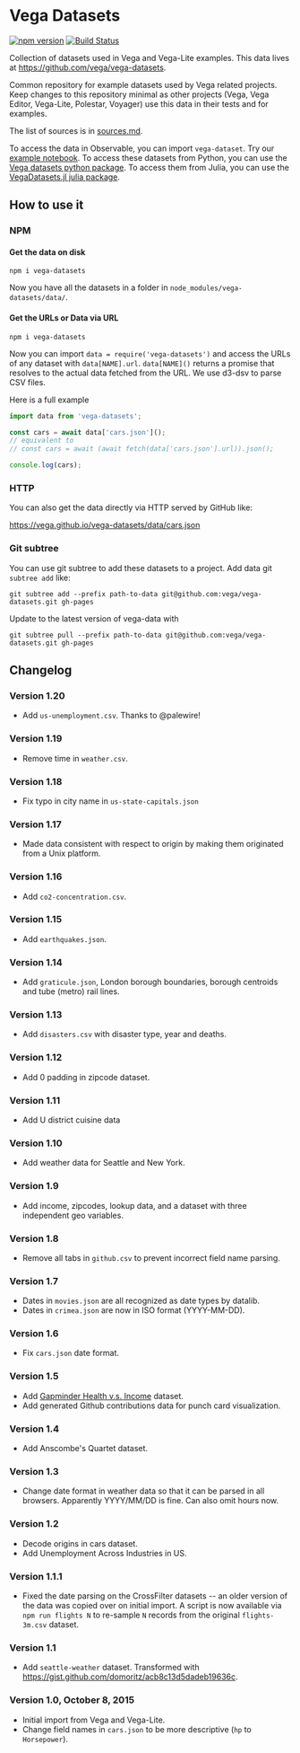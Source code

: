 # Vega Datasets

[![npm version](https://img.shields.io/npm/v/vega-datasets.svg)](https://www.npmjs.com/package/vega-datasets)
[![Build Status](https://travis-ci.com/vega/vega-datasets.svg?branch=master)](https://travis-ci.com/vega/vega-datasets)

Collection of datasets used in Vega and Vega-Lite examples. This data lives at https://github.com/vega/vega-datasets.

Common repository for example datasets used by Vega related projects. Keep changes to this repository minimal as other projects (Vega, Vega Editor, Vega-Lite, Polestar, Voyager) use this data in their tests and for examples.

The list of sources is in [sources.md](https://github.com/vega/vega-datasets/blob/gh-pages/sources.md).

To access the data in Observable, you can import `vega-dataset`. Try our [example notebook](https://beta.observablehq.com/@domoritz/vega-datasets). To access these datasets from Python, you can use the [Vega datasets python package](https://github.com/jakevdp/vega_datasets). To access them from Julia, you can use the [VegaDatasets.jl julia package](https://github.com/davidanthoff/VegaDatasets.jl).

## How to use it

### NPM

#### Get the data on disk

```
npm i vega-datasets
```

Now you have all the datasets in a folder in `node_modules/vega-datasets/data/`.

#### Get the URLs or Data via URL

```
npm i vega-datasets
```

Now you can import `data = require('vega-datasets')` and access the URLs of any dataset with `data[NAME].url`. `data[NAME]()` returns a promise that resolves to the actual data fetched from the URL. We use d3-dsv to parse CSV files. 

Here is a full example

```ts
import data from 'vega-datasets';

const cars = await data['cars.json']();
// equivalent to 
// const cars = await (await fetch(data['cars.json'].url)).json();

console.log(cars);
```

### HTTP

You can also get the data directly via HTTP served by GitHub like:

https://vega.github.io/vega-datasets/data/cars.json

### Git subtree

You can use git subtree to add these datasets to a project. Add data git `subtree add` like:

```
git subtree add --prefix path-to-data git@github.com:vega/vega-datasets.git gh-pages
```

Update to the latest version of vega-data with

```
git subtree pull --prefix path-to-data git@github.com:vega/vega-datasets.git gh-pages
```

## Changelog

### Version 1.20

- Add `us-unemployment.csv`. Thanks to @palewire!

### Version 1.19

- Remove time in `weather.csv`.

### Version 1.18

- Fix typo in city name in `us-state-capitals.json`

### Version 1.17

- Made data consistent with respect to origin by making them originated from a Unix platform.

### Version 1.16

- Add `co2-concentration.csv`.

### Version 1.15

- Add `earthquakes.json`.

### Version 1.14

- Add `graticule.json`, London borough boundaries, borough centroids and tube (metro) rail lines.

### Version 1.13

- Add `disasters.csv` with disaster type, year and deaths.

### Version 1.12

- Add 0 padding in zipcode dataset.

### Version 1.11

- Add U district cuisine data

### Version 1.10

- Add weather data for Seattle and New York.

### Version 1.9

- Add income, zipcodes, lookup data, and a dataset with three independent geo variables.

### Version 1.8

- Remove all tabs in `github.csv` to prevent incorrect field name parsing.

### Version 1.7

* Dates in `movies.json` are all recognized as date types by datalib.
* Dates in `crimea.json` are now in ISO format (YYYY-MM-DD).

### Version 1.6

* Fix `cars.json` date format.

### Version 1.5

* Add [Gapminder Health v.s. Income](data/gapminder-health-income.csv) dataset.
* Add generated Github contributions data for punch card visualization.

### Version 1.4

* Add Anscombe's Quartet dataset.

### Version 1.3

* Change date format in weather data so that it can be parsed in all browsers. Apparently YYYY/MM/DD is fine. Can also omit hours now.

### Version 1.2

* Decode origins in cars dataset.
* Add Unemployment Across Industries in US.

### Version 1.1.1

* Fixed the date parsing on the CrossFilter datasets -- an older version of the data was copied over on initial import. A script is now available via `npm run flights N` to re-sample `N` records from the original `flights-3m.csv` dataset.

### Version 1.1

* Add `seattle-weather` dataset. Transformed with https://gist.github.com/domoritz/acb8c13d5dadeb19636c.

### Version 1.0, October 8, 2015

* Initial import from Vega and Vega-Lite.
* Change field names in `cars.json` to be more descriptive (`hp` to `Horsepower`).
